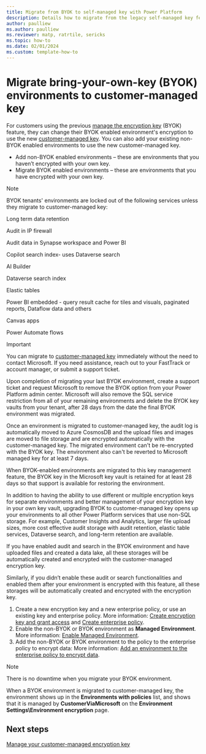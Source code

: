 ```yaml
---
title: Migrate from BYOK to self-managed key with Power Platform
description: Details how to migrate from the legacy self-managed key feature to customer-managed key
author: paulliew
ms.author: paulliew
ms.reviewer: matp, ratrtile, sericks
ms.topic: how-to 
ms.date: 02/01/2024
ms.custom: template-how-to
---
```


# Migrate bring-your-own-key (BYOK) environments to customer-managed key

For customers using the previous [manage the encryption key](manage-encryption-key.md) (BYOK) feature, they can change their BYOK enabled environment's encryption to use the new [customer-managed key](customer-managed-key.md). You can also add your existing non-BYOK enabled environments to use the new customer-managed key.

- Add non-BYOK enabled environments – these are environments that you haven’t encrypted with your own key.
- Migrate BYOK enabled environments – these are environments that you have encrypted with your own key.

> [!Note]
> BYOK tenants' environments are locked out of the following services unless they migrate to customer-managed key:
> 
>   Long term data retention
>
>   Audit in IP firewall
>
> 	Audit data in Synapse workspace and Power BI 
>
> 	Copilot search index- uses Dataverse search 
>
>   AI Builder
> 
>   Dataverse search index
>
>   Elastic tables
>
>   Power BI embedded - query result cache for tiles and visuals, paginated reports, Dataflow data and others 
>
>   Canvas apps 
>
>   Power Automate flows


> [!IMPORTANT]
> You can migrate to [customer-managed key](customer-managed-key.md) immediately without the need to contact Microsoft. If you need assistance, reach out to your FastTrack or account manager, or submit a support ticket.
>
> Upon completion of migrating your last BYOK environment, create a support ticket and request Microsoft to remove the BYOK option from your Power Platform admin center. Microsoft will also remove the SQL service restriction from all of your remaining environments and delete the BYOK key vaults from your tenant, after 28 days from the date the final BYOK environment was migrated.  
>
> Once an environment is migrated to customer-managed key, the audit log is automatically moved to Azure CosmosDB and the upload files and images are moved to file storage and are encrypted automatically with the customer-managed key. The migrated environment can't be re-encrypted with the BYOK key. The environment also can't be reverted to Microsoft managed key for at least 7 days.
>
> When BYOK-enabled environments are migrated to this key management feature, the BYOK key in the Microsoft key vault is retained for at least 28 days so that support is available for restoring the environment.
>
> In addition to having the ability to use different or multiple encryption keys for separate environments and better management of your encryption key in your own key vault, upgrading BYOK to customer-managed key opens up your environments to all other Power Platform services that use non-SQL storage. For example, Customer Insights and Analytics, larger file upload sizes, more cost effective audit storage with audit retention, elastic table services, Dataverse search, and long-term retention are available.

If you have enabled audit and search in the BYOK environment and have uploaded files and created a data lake, all these storages will be automatically created and encrypted with the customer-managed encryption key.

Similarly, if you didn’t enable these audit or search functionalities and enabled them after your environment is encrypted with this feature, all these storages will be automatically created and encrypted with the encryption key.

1. Create a new encryption key and a new enterprise policy, or use an existing key and enterprise policy. More information: [Create encryption key and grant access](customer-managed-key.md#create-encryption-key-and-grant-access) and [Create enterprise policy](customer-managed-key.md#create-enterprise-policy).
1. Enable the non-BYOK or BYOK environment as **Managed Environment**. More information: [Enable Managed Environment](customer-managed-key.md#enable-managed-environment-to-be-added-to-the-enterprise-policy).
1. Add the non-BYOK or BYOK environment to the policy to the enterprise policy to encrypt data: More information: [Add an environment to the enterprise policy to encrypt data](customer-managed-key.md#add-an-environment-to-the-enterprise-policy-to-encrypt-data).

> [!NOTE]
> There is no downtime when you migrate your BYOK environment.
>
> When a BYOK environment is migrated to customer-managed key, the environment shows up in the **Environments with policies** list, and shows that it is managed by **CustomerViaMicrosoft** on the **Environment Settings\Environment encryption** page.

## Next steps

[Manage your customer-managed encryption key](customer-managed-key.md)
